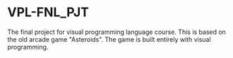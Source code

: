 # VPL-FNL_PJT
The final project for visual programming language course.
This is based on the old arcade game "Asteroids".
The game is built entirely with visual programming.
